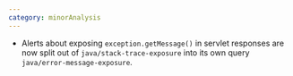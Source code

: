 ```yaml
---
category: minorAnalysis
---
```

* Alerts about exposing `exception.getMessage()` in servlet responses are now split out of `java/stack-trace-exposure` into its own query `java/error-message-exposure`.